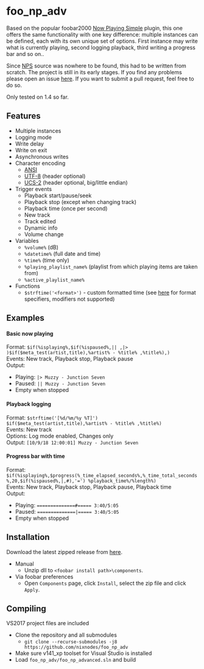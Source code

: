 # foo_np_adv
Based on the popular foobar2000 [Now Playing Simple](http://skipyrich.com/wiki/Foobar2000:Now_Playing_Simple) plugin, this one offers the same functionality with one key difference: multiple instances can be defined, each with its own unique set of options. First instance may write what is currently playing, second logging playback, third writing a progress bar and so on..

Since [NPS](http://skipyrich.com/wiki/Foobar2000:Now_Playing_Simple) source was nowhere to be found, this had to be written from scratch. The project is still in its early stages. If you find any problems please open an issue [here](https://github.com/nixnodes/foo_np_adv/issues). If you want to submit a pull request, feel free to do so.

Only tested on 1.4 so far.

## Features
* Multiple instances
* Logging mode
* Write delay
* Write on exit
* Asynchronous writes
* Character encoding
  - [ANSI](https://en.wikipedia.org/wiki/Windows_code_page#ANSI_code_page)
  - [UTF-8](https://en.wikipedia.org/wiki/UTF-8) (header optional)
  - [UCS-2](https://en.wikipedia.org/wiki/Universal_Coded_Character_Set) (header optional, big/little endian)
* Trigger events
  - Playback start/pause/seek
  - Playback stop (except when changing track)
  - Playback time (once per second)
  - New track  
  - Track edited
  - Dynamic info
  - Volume change
* Variables
  - `%volume%` (dB)
  - `%datetime%` (full date and time)
  - `%time%` (time only)
  - `%playing_playlist_name%` (playlist from which playing items are taken from)
  - `%active_playlist_name%`
* Functions
  - `$strftime('<format>')` - custom formatted time (see [here](http://www.cplusplus.com/reference/ctime/strftime/) for format specifiers, modifiers not supported)
 
## Examples
#### Basic now playing
Format: `$if(%isplaying%,$if(%ispaused%,|| ,|> )$if($meta_test(artist,title),%artist% - %title% ,%title%),)`  
Events: New track, Playback stop, Playback pause  
Output:  
  - Playing: `|> Muzzy - Junction Seven`
  - Paused:  `|| Muzzy - Junction Seven`
  - Empty when stopped
  
#### Playback logging
Format: `$strftime('[%d/%m/%y %T]') $if($meta_test(artist,title),%artist% - %title% ,%title%)`  
Events: New track  
Options: Log mode enabled, Changes only  
Output: `[10/9/18 12:00:01] Muzzy - Junction Seven`

#### Progress bar with time
Format: `$if(%isplaying%,$progress(%_time_elapsed_seconds%,%_time_total_seconds%,20,$if(%ispaused%,|,#),'=') %playback_time%/%length%)`  
Events: New track, Playback stop, Playback pause, Playback time  
Output:
  - Playing: `==============#===== 3:40/5:05`
  - Paused:  `==============|===== 3:40/5:05`
  - Empty when stopped  

## Installation
Download the latest zipped release from [here](https://github.com/nixnodes/foo_np_adv/releases).
* Manual
  - Unzip dll to `<foobar install path>\components`.
* Via foobar preferences
  - Open `Components` page, click `Install`, select the zip file and click `Apply`.

## Compiling
VS2017 project files are included
* Clone the repository and all submodules
  - `git clone --recurse-submodules -j8 https://github.com/nixnodes/foo_np_adv`
* Make sure v141_xp toolset for Visual Studio is installed
* Load `foo_np_adv/foo_np_advanced.sln` and build 
